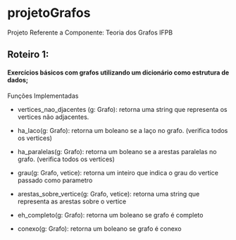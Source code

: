 # projetoGrafos
Projeto Referente a Componente: Teoria dos Grafos IFPB


## Roteiro 1:

#### Exercícios básicos com grafos utilizando um dicionário como estrutura de dados; 
  
  Funções Implementadas
  
  - vertices_nao_djacentes (g: Grafo):
      retorna uma string que representa os vertices não adjacentes. 
    
  - ha_laco(g: Grafo):
      retorna um boleano se a laço no grafo. (verifica todos os vertices)
      
  - ha_paralelas(g: Grafo):
      retorna um boleano se a arestas paralelas no grafo. (verifica todos os vertices)
      
  - grau(g: Grafo, vetice):
      retorna um inteiro que indica o grau do vertice passado como parametro
  
  - arestas_sobre_vertice(g: Grafo, vetice):
      retorna uma string que representa as arestas sobre o vertice
 
  - eh_completo(g: Grafo):
      retorna um boleano se  grafo é completo
      
  - conexo(g: Grafo):
      retorna um boleano se  grafo é conexo
      

